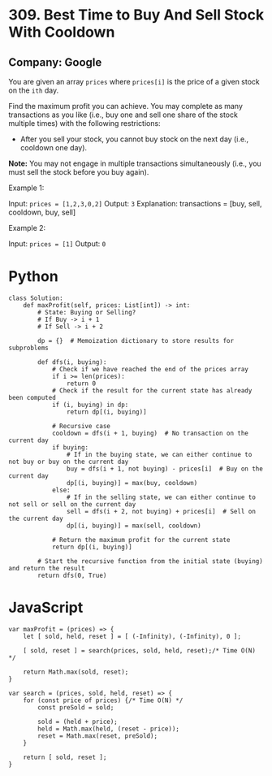 # 309. Best Time to Buy And Sell Stock With Cooldown
## Company: Google

You are given an array `prices` where `prices[i]` is the price of a given stock on the `ith` day.

Find the maximum profit you can achieve. You may complete as many transactions as you like (i.e., buy one and sell one share of the stock multiple times) with the following restrictions:

- After you sell your stock, you cannot buy stock on the next day (i.e., cooldown one day).

**Note:** You may not engage in multiple transactions simultaneously (i.e., you must sell the stock before you buy again).

 

Example 1:

Input: `prices = [1,2,3,0,2]`
Output: `3`
Explanation: transactions = [buy, sell, cooldown, buy, sell]

Example 2:

Input: `prices = [1]`
Output: `0`

# Python 
```
class Solution:
    def maxProfit(self, prices: List[int]) -> int:
        # State: Buying or Selling?
        # If Buy -> i + 1
        # If Sell -> i + 2

        dp = {}  # Memoization dictionary to store results for subproblems

        def dfs(i, buying):
            # Check if we have reached the end of the prices array
            if i >= len(prices):
                return 0
            # Check if the result for the current state has already been computed
            if (i, buying) in dp:
                return dp[(i, buying)]

            # Recursive case
            cooldown = dfs(i + 1, buying)  # No transaction on the current day
            if buying:
                # If in the buying state, we can either continue to not buy or buy on the current day
                buy = dfs(i + 1, not buying) - prices[i]  # Buy on the current day
                dp[(i, buying)] = max(buy, cooldown)
            else:
                # If in the selling state, we can either continue to not sell or sell on the current day
                sell = dfs(i + 2, not buying) + prices[i]  # Sell on the current day
                dp[(i, buying)] = max(sell, cooldown)

            # Return the maximum profit for the current state
            return dp[(i, buying)]

        # Start the recursive function from the initial state (buying) and return the result
        return dfs(0, True)
```

# JavaScript
```
var maxProfit = (prices) => {
    let [ sold, held, reset ] = [ (-Infinity), (-Infinity), 0 ];

    [ sold, reset ] = search(prices, sold, held, reset);/* Time O(N) */

    return Math.max(sold, reset);
}

var search = (prices, sold, held, reset) => {
    for (const price of prices) {/* Time O(N) */
        const preSold = sold;

        sold = (held + price);
        held = Math.max(held, (reset - price));
        reset = Math.max(reset, preSold);
    }

    return [ sold, reset ];
}
```